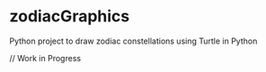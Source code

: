 # zodiacGraphics
Python project to draw zodiac constellations using Turtle in Python

// Work in Progress


